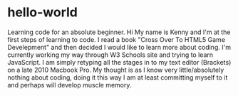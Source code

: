 # hello-world
Learning code for an absolute beginner.
Hi
My name is Kenny and I'm at the first steps of learning to code.
I read a book "Cross Over To HTML5 Game Develepment" and then decided I would like to learn more about coding.
I'm currently working my way through W3 Schools site and trying to learn JavaScript.
I am simply retyping all the stages in to my text editor (Brackets) on a late 2010 Macbook Pro. My thought is as 
I know very little/absolutely nothing about coding, doing it this way I am at least committing myself to it and perhaps will develop muscle memory.
